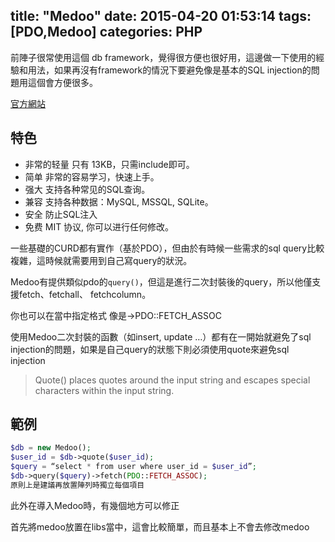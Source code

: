 title: "Medoo"
date: 2015-04-20 01:53:14
tags: [PDO,Medoo]
categories: PHP
---
前陣子很常使用這個 db framework，覺得很方便也很好用，這邊做一下使用的經驗和用法，如果再沒有framework的情況下要避免像是基本的SQL injection的問題用這個會方便很多。

<!-- more -->

[官方網站](http://medoo.in/)

## 特色
* 非常的轻量 只有 13KB，只需include即可。
* 简单 非常的容易学习，快速上手。
* 强大 支持各种常见的SQL查询。
* 兼容 支持各种数据：MySQL, MSSQL, SQLite。
* 安全 防止SQL注入
* 免费 MIT 协议, 你可以进行任何修改。

一些基礎的CURD都有實作（基於PDO），但由於有時候一些需求的sql query比較複雜，這時候就需要用到自己寫query的狀況。

Medoo有提供類似pdo的`query()`，但這是進行二次封裝後的query，所以他僅支援fetch、fetchall、 fetchcolumn。

你也可以在當中指定格式 像是->PDO::FETCH_ASSOC

使用Medoo二次封裝的函數（如insert, update …）都有在一開始就避免了sql injection的問題，如果是自己query的狀態下則必須使用quote來避免sql injection

>Quote() places quotes around the input string and escapes special characters within the input string.

## 範例
``` php
$db = new Medoo();
$user_id = $db->quote($user_id);
$query = “select * from user where user_id = $user_id”;
$db->query($query)->fetch(PDO::FETCH_ASSOC);
原則上是建議再放置陣列時獨立每個項目
```

此外在導入Medoo時，有幾個地方可以修正

首先將medoo放置在libs當中，這會比較簡單，而且基本上不會去修改medoo

